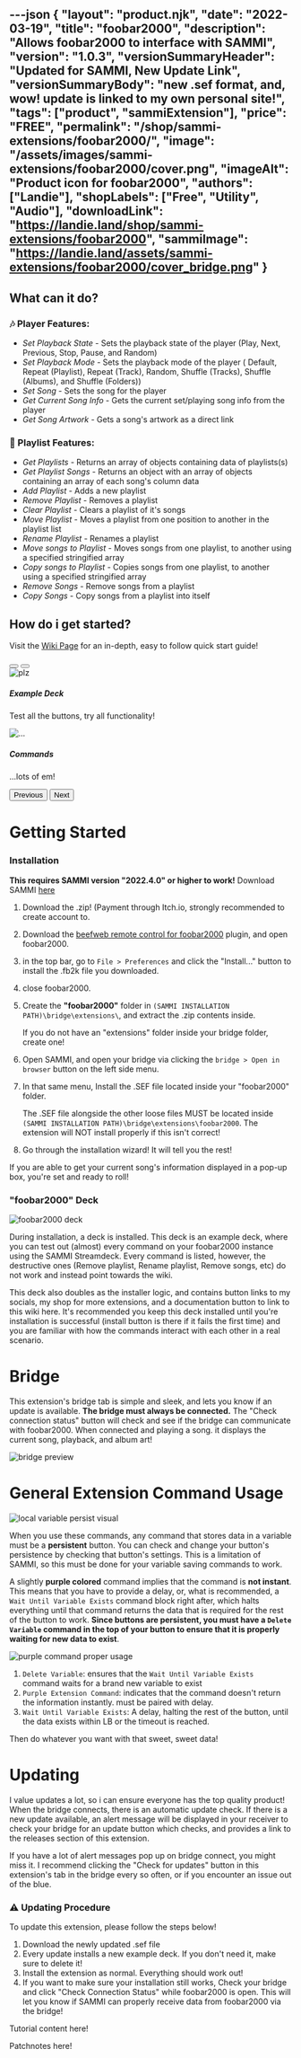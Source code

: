 ---json
{
  "layout": "product.njk",
  "date": "2022-03-19",
  "title": "foobar2000",
  "description": "Allows foobar2000 to interface with SAMMI",
  "version": "1.0.3",
  "versionSummaryHeader": "Updated for SAMMI, New Update Link",
  "versionSummaryBody": "new .sef format, and, wow! update is linked to my own personal site!",
  "tags": ["product", "sammiExtension"],
  "price": "FREE",
  "permalink": "/shop/sammi-extensions/foobar2000/",
  "image": "/assets/images/sammi-extensions/foobar2000/cover.png",
  "imageAlt": "Product icon for foobar2000",
  "authors": ["Landie"],
  "shopLabels": ["Free", "Utility", "Audio"],
  "downloadLink": "https://landie.land/shop/sammi-extensions/foobar2000",
  "sammiImage": "https://landie.land/assets/sammi-extensions/foobar2000/cover_bridge.png"
}
---

<!--overview start-->

What can it do?
---------------

### 🎶 Player Features:

* _Set Playback State_ \- Sets the playback state of the player (Play, Next, Previous, Stop, Pause, and Random)
* _Set Playback Mode_ \- Sets the playback mode of the player ( Default, Repeat (Playlist), Repeat (Track), Random, Shuffle (Tracks), Shuffle (Albums), and Shuffle (Folders))
* _Set Song_ \- Sets the song for the player
* _Get Current Song Info_ \- Gets the current set/playing song info from the player
* _Get Song Artwork_ \- Gets a song's artwork as a direct link

### 📝 Playlist Features:

* _Get Playlists_ \- Returns an array of objects containing data of playlists(s)
* _Get Playlist Songs_ \- Returns an object with an array of objects containing an array of each song's column data
* _Add Playlist_ \- Adds a new playlist
* _Remove Playlist_ \- Removes a playlist
* _Clear Playlist_ \- Clears a playlist of it's songs
* _Move Playlist_ \- Moves a playlist from one position to another in the playlist list
* _Rename Playlist_ \- Renames a playlist
* _Move songs to Playlist_ \- Moves songs from one playlist, to another using a specified stringified array
* _Copy songs to Playlist_ \- Copies songs from one playlist, to another using a specified stringified array
* _Remove Songs_ \- Remove songs from a playlist
* _Copy Songs_ \- Copy songs from a playlist into itself

How do i get started?
---------------------

Visit the [Wiki Page](#setup) for an in-depth, easy to follow quick start guide!

<!--overview end-->
<!-- more -->
<!--Overview Right Side start-->

<div id="carouselExampleCaptions" class="carousel slide" data-bs-ride="false">
                                            <!--match buttons with number of slides. note aria labels-->
                                            <div class="carousel-indicators">
                                                <button type="button" data-bs-target="#carouselExampleCaptions"
                                                    data-bs-slide-to="0" class="active" aria-current="true"
                                                    aria-label="Slide 1"></button>
                                                <button type="button" data-bs-target="#carouselExampleCaptions"
                                                    data-bs-slide-to="1" aria-label="Slide 2"></button>
                                            </div>
                                            <!--carousel items! put stuffs in here, added bounds so images fit and are contained-->
                                            <div class="carousel-inner">
                                                <div class="carousel-item active">
                                                    <div class="carousel-item-bounds">
                                                        <img style="max-width: 100%; max-height: 100%;"
                                                            src="/assets/images/sammi-extensions/foobar2000/1.png" class="d-block w-100" alt="plz">
                                                        <div class="carousel-caption d-none d-md-block">
                                                            <h5>Example Deck</h5>
                                                            <p>Test all the buttons, try all functionality!</p>
                                                        </div>
                                                    </div>
                                                </div>
                                                <div class="carousel-item">
                                                    <div class="carousel-item-bounds">
                                                        <img style="max-width: 100%; max-height: 100%;"
                                                            src="/assets/images/sammi-extensions/foobar2000/2.png" class="d-block w-100" alt="...">
                                                        <div class="carousel-caption d-none d-md-block">
                                                            <h5>Commands</h5>
                                                            <p>...lots of em!</p>
                                                        </div>
                                                    </div>
                                                </div>
                                            </div>
                                            <button class="carousel-control-prev" type="button"
                                                data-bs-target="#carouselExampleCaptions" data-bs-slide="prev">
                                                <span class="carousel-control-prev-icon" aria-hidden="true"></span>
                                                <span class="visually-hidden">Previous</span>
                                            </button>
                                            <button class="carousel-control-next" type="button"
                                                data-bs-target="#carouselExampleCaptions" data-bs-slide="next">
                                                <span class="carousel-control-next-icon" aria-hidden="true"></span>
                                                <span class="visually-hidden">Next</span>
                                            </button>
                                        </div>

<!--Overview Right Side end-->
<!-- more -->
<!--setup start-->

Getting Started
===============

### Installation

**This requires SAMMI version "2022.4.0" or higher to work!** Download SAMMI [here](https://sammi.solutions/docs/download)

1.  Download the .zip! (Payment through Itch.io, strongly recommended to create account to.
2.  Download the [beefweb remote control for foobar2000](https://www./foobar2000.org/components/view/foo_beefweb) plugin, and open foobar2000.
3.  in the top bar, go to `File > Preferences` and click the "Install..." button to install the .fb2k file you downloaded.
4.  close foobar2000.
5.  Create the **"foobar2000"** folder in `(SAMMI INSTALLATION PATH)\bridge\extensions\`, and extract the .zip contents inside.
    
    If you do not have an "extensions" folder inside your bridge folder, create one!
    
6.  Open SAMMI, and open your bridge via clicking the `bridge > Open in browser` button on the left side menu.
7.  In that same menu, Install the .SEF file located inside your "foobar2000" folder.
    
    The .SEF file alongside the other loose files MUST be located inside `(SAMMI INSTALLATION PATH)\bridge\extensions\foobar2000`. The extension will NOT install properly if this isn't correct!
    
8.  Go through the installation wizard! It will tell you the rest!

If you are able to get your current song's information displayed in a pop-up box, you're set and ready to roll!

### "foobar2000" Deck

![foobar2000 deck](https://raw.githubusercontent.com/Landiie/SAMMI-foobar2000-Control/main/wiki/assets/foobar2000%20example%20deck.png)

During installation, a deck is installed. This deck is an example deck, where you can test out (almost) every command on your foobar2000 instance using the SAMMI Streamdeck. Every command is listed, however, the destructive ones (Remove playlist, Rename playlist, Remove songs, etc) do not work and instead point towards the wiki.

This deck also doubles as the installer logic, and contains button links to my socials, my shop for more extensions, and a documentation button to link to this wiki here. It's recommended you keep this deck installed until you're installation is successful (install button is there if it fails the first time) and you are familiar with how the commands interact with each other in a real scenario.

Bridge
======

This extension's bridge tab is simple and sleek, and lets you know if an update is available. **The bridge must always be connected.** The "Check connection status" button will check and see if the bridge can communicate with foobar2000. When connected and playing a song. it displays the current song, playback, and album art!

![bridge preview](/assets/images/sammi-extensions/foobar2000/docs-1.png)

General Extension Command Usage
===============================

![local variable persist visual](/assets/images/sammi-extensions/foobar2000/docs-3.png)

When you use these commands, any command that stores data in a variable must be a **persistent** button. You can check and change your button's persistence by checking that button's settings. This is a limitation of SAMMI, so this must be done for your variable saving commands to work.

A slightly **purple colored** command implies that the command is **not instant**. This means that you have to provide a delay, or, what is recommended, a `Wait Until Variable Exists` command block right after, which halts everything until that command returns the data that is required for the rest of the button to work. **Since buttons are persistent, you must have a `Delete Variable` command in the top of your button to ensure that it is properly waiting for new data to exist**.

![purple command proper usage](/assets/images/sammi-extensions/foobar2000/docs-4.png)

1.  `Delete Variable`: ensures that the `Wait Until Variable Exists` command waits for a brand new variable to exist
2.  `Purple Extension Command`: indicates that the command doesn't return the information instantly. must be paired with delay.
3.  `Wait Until Variable Exists`: A delay, halting the rest of the button, until the data exists within LB or the timeout is reached.

Then do whatever you want with that sweet, sweet data!

Updating
========

I value updates a lot, so i can ensure everyone has the top quality product! When the bridge connects, there is an automatic update check. If there is a new update available, an alert message will be displayed in your receiver to check your bridge for an update button which checks, and provides a link to the releases section of this extension.

If you have a lot of alert messages pop up on bridge connect, you might miss it. I recommend clicking the "Check for updates" button in this extension's tab in the bridge every so often, or if you encounter an issue out of the blue.

### ⚠ Updating Procedure

To update this extension, please follow the steps below!

1.  Download the newly updated .sef file
2.  Every update installs a new example deck. If you don't need it, make sure to delete it!
3.  Install the extension as normal. Everything should work out!
4.  If you want to make sure your installation still works, Check your bridge and click "Check Connection Status" while foobar2000 is open. This will let you know if SAMMI can properly receive data from foobar2000 via the bridge!

<!--setup end-->
<!-- more -->
<!--tutorials start-->

Tutorial content here!

<!--tutorials end-->
<!-- more -->
<!--patchnotes start-->

Patchnotes here!

<!--patchnotes end-->
